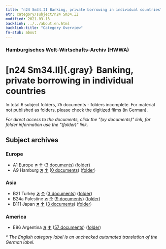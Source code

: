 ```yaml
---
title: "n24 Sm34.II Banking, private borrowing in individual countries"
etr: category/subject/n24 Sm34.II
modified: 2021-03-13
backlink: ../../about.en.html
backlink-title: "Category Overview"
fn-stub: about
---
```


### Hamburgisches Welt-Wirtschafts-Archiv (HWWA)
# [n24 Sm34.II]{.gray}&#8201; Banking, private borrowing in individual countries&#160; 





In total 6 subject folders, 75 documents - folders incomplete.
For material not published as folders, please check the [digitized films](/film/h1_sh) (in German).

_For direct access to the documents, click the "(xy documents)" link, for folder information use the "(folder)" link._

## Subject archives



### Europe

- A1 Europe [**&nearr;**](../../../geo/i/140892/about.en.html "Europe (all folders)") [**&uarr;**](../../../geo/about.en.html#A1 "Country category system") (<a href="https://pm20.zbw.eu/dfgview/sh/140892,145405" title="about: Europe : Banking, private borrowing in individual countries" target="_blank">3 documents</a>) ([folder](http://purl.org/pressemappe20/folder/sh/140892,145405))
- A9 Hamburg [**&nearr;**](../../../geo/i/140905/about.en.html "Hamburg (all folders)") [**&uarr;**](../../../geo/about.en.html#A9 "Country category system") (<a href="https://pm20.zbw.eu/dfgview/sh/140905,145405" title="about: Hamburg : Banking, private borrowing in individual countries" target="_blank">0 documents</a>) ([folder](http://purl.org/pressemappe20/folder/sh/140905,145405))

### Asia

- B21 Turkey [**&nearr;**](../../../geo/i/141111/about.en.html "Turkey (all folders)") [**&uarr;**](../../../geo/about.en.html#B21 "Country category system") (<a href="https://pm20.zbw.eu/dfgview/sh/141111,145405" title="about: Turkey : Banking, private borrowing in individual countries" target="_blank">3 documents</a>) ([folder](http://purl.org/pressemappe20/folder/sh/141111,145405))
- B24a Palestine [**&nearr;**](../../../geo/i/141115/about.en.html "Palestine (all folders)") [**&uarr;**](../../../geo/about.en.html#B24a "Country category system") (<a href="https://pm20.zbw.eu/dfgview/sh/141115,145405" title="about: Palestine : Banking, private borrowing in individual countries" target="_blank">9 documents</a>) ([folder](http://purl.org/pressemappe20/folder/sh/141115,145405))
- B111 Japan [**&nearr;**](../../../geo/i/141272/about.en.html "Japan (all folders)") [**&uarr;**](../../../geo/about.en.html#B111 "Country category system") (<a href="https://pm20.zbw.eu/dfgview/sh/141272,145405" title="about: Japan : Banking, private borrowing in individual countries" target="_blank">3 documents</a>) ([folder](http://purl.org/pressemappe20/folder/sh/141272,145405))

### America

- E86 Argentina [**&nearr;**](../../../geo/i/141692/about.en.html "Argentina (all folders)") [**&uarr;**](../../../geo/about.en.html#E86 "Country category system") (<a href="https://pm20.zbw.eu/dfgview/sh/141692,145405" title="about: Argentina : Banking, private borrowing in individual countries" target="_blank">57 documents</a>) ([folder](http://purl.org/pressemappe20/folder/sh/141692,145405))


_* The English category label is an unchecked automated translation of the German label._

